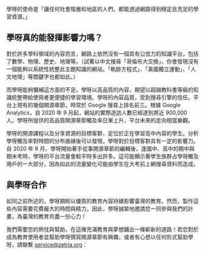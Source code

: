 學呀的使命是「讓任何社會階層和地區的人們，都能透過網路得到穩定且充足的學習資源。」

## 學呀真的能發揮影響力嗎？

對於許多學科領域的內容而言，網路上依然沒有一個具有公信力的知識平台，包括了數學、物理、歷史、地理等。（試著以中文搜尋「哥倫布大交換」，你會發現沒有一個能夠以系統性統整此主題知識的網站。「軌跡方程式」、「美國獨立運動」、「人文地理」等關鍵字也都如此。）

而學呀能夠彌補這方面的不足。學呀以高品質的內容，期望以超越教科書等級的知識統整帶給使用者更便捷的學習環境。學呀的內容品質，受到搜尋引擎的信任。平台上現有的幾個開源章節，時常於 Google 搜尋上排名前三。根據 Google Analytics，自 2020 年 9 月起，網站的實際造訪人數已經達到將近 900,000 人。學呀所提供的高品質開源章節觸及率日漸上升，平台未來的走向相當樂觀。

學呀的開源課程以及分享資源的目標客群，定位於正在學習高中內容的學生。分析學呀觸及率對時間的分布曲線後可以發現，學呀對於目標客群具有一定的影響力。自 2020 年 9 月，學呀開始著手從事開源章節的編輯後，逢國中、高中的期中與期末考時，學呀的平台流量會較平時多出許多。這可能顯示著學生族群占學呀觸及用戶的一大部分，因為如此的流量變化可能由學生在大考前上網搜尋資料而造成。

## 與學呀合作

如同之前所述的，學呀期盼以優質的教育內容持續影響臺灣的教育。然而，製作這些內容需要花費龐大的時間與精力，因此，學呀誠摯地邀請您一同參與我們的計畫，為臺灣的教育共盡一份心力！

我們需要您的熱忱與幫助，在這條充滿教育與夢想鋪出一條嶄新的道路！若您對於成為教育使用者並幫助學呀撰寫開源章節有興趣，或者有心想以任何形式幫助學呀，請聯繫 [service@zetria.org](mailto:service@zetria.org)：
